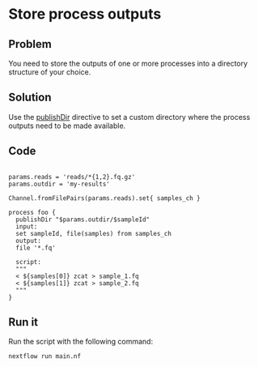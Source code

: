 # Store process outputs 

## Problem 

You need to store the outputs of one or more processes into a directory structure of your choice.

## Solution 

Use the [publishDir](https://www.nextflow.io/docs/latest/process.html#publishdir) directive
to set a custom directory where the process outputs need to be made available.

## Code 

```nextflow

params.reads = 'reads/*{1,2}.fq.gz'
params.outdir = 'my-results'

Channel.fromFilePairs(params.reads).set{ samples_ch }  

process foo {
  publishDir "$params.outdir/$sampleId"
  input:
  set sampleId, file(samples) from samples_ch
  output:
  file '*.fq'

  script:
  """
  < ${samples[0]} zcat > sample_1.fq 
  < ${samples[1]} zcat > sample_2.fq 
  """
}
```

## Run it 

Run the script with the following command: 

    nextflow run main.nf 
